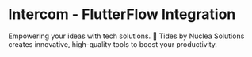 # Intercom - FlutterFlow Integration
Empowering your ideas with tech solutions. 🚀 Tides by Nuclea Solutions creates innovative, high-quality tools to boost your productivity.
